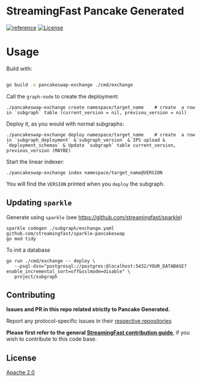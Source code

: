 # StreamingFast Pancake Generated
[![reference](https://img.shields.io/badge/godoc-reference-5272B4.svg?style=flat-square)](https://pkg.go.dev/github.com/streamingfast/sparkle-pancakeswap)
[![License](https://img.shields.io/badge/License-Apache%202.0-blue.svg)](https://opensource.org/licenses/Apache-2.0)

# Usage

Build with:

```bash

go build -o pancakeswap-exchange ./cmd/exchange
```

Call the `graph-node` to create the deployment:

```
./pancakeswap-exchange create namespace/target_name    # create  a row in `subgraph` table (current_version = nil, previsou_version = nil)
```

Deploy it, as you would with normal subgraphs:

```
./pancakeswap-exchange deploy namespace/target_name    # create  a row in `subgraph_deployment` &`subgraph_version` & IPS upload & `deployment_schemas` & Update `subgraph` table current_version, previous_version (MAYBE)
```

Start the linear indexer:

```
./pancakeswap-exchange index namespace/target_name@VERSION
```

You will find the `VERSION` printed when you `deploy` the subgraph.



## Updating `sparkle`

Generate using `sparkle` (see https://github.com/streamingfast/sparkle)

```shell
sparkle codegen ./subgraph/exchange.yaml github.com/streamingfast/sparkle-pancakeswap
go mod tidy
```

To init a database
```shell
go run ./cmd/exchange -- deploy \
   --psql-dsn="postgresql://postgres:@localhost:5432/YOUR_DATABASE?enable_incremental_sort=off&sslmode=disable" \
   project/subgraph
```

## Contributing

**Issues and PR in this repo related strictly to Pancake Generated.**

Report any protocol-specific issues in their
[respective repositories](https://github.com/streamingfast/streamingfast#protocols)

**Please first refer to the general
[StreamingFast contribution guide](https://github.com/streamingfast/streamingfast/blob/master/CONTRIBUTING.md)**,
if you wish to contribute to this code base.

## License

[Apache 2.0](LICENSE)
